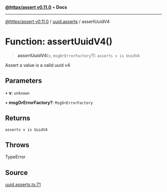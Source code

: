 [**@httpx/assert v0.11.0**](../../README.md) • **Docs**

***

[@httpx/assert v0.11.0](../../README.md) / [uuid.asserts](../README.md) / assertUuidV4

# Function: assertUuidV4()

> **assertUuidV4**(`v`, `msgOrErrorFactory`?): `asserts v is UuidV4`

Assert a value is a valid uuid v4

## Parameters

• **v**: `unknown`

• **msgOrErrorFactory?**: `MsgOrErrorFactory`

## Returns

`asserts v is UuidV4`

## Throws

TypeError

## Source

[uuid.asserts.ts:71](https://github.com/belgattitude/httpx/blob/87fb49862cf7e06acc8e0c35f7b115413ff3c6fe/packages/assert/src/uuid.asserts.ts#L71)
